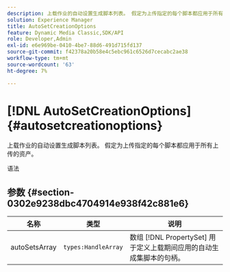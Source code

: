 ```yaml
---
description: 上载作业的自动设置生成脚本列表。 假定为上传指定的每个脚本都应用于所有上传的资产。
solution: Experience Manager
title: AutoSetCreationOptions
feature: Dynamic Media Classic,SDK/API
role: Developer,Admin
exl-id: e6e969be-0410-4be7-88d6-491d715fd137
source-git-commit: f42378a20b58e4c5ebc961c6526d7cecabc2ae38
workflow-type: tm+mt
source-wordcount: '63'
ht-degree: 7%

---
```


# [!DNL AutoSetCreationOptions]{#autosetcreationoptions}

上载作业的自动设置生成脚本列表。 假定为上传指定的每个脚本都应用于所有上传的资产。

语法

## 参数 {#section-0302e9238dbc4704914e938f42c881e6}

| 名称 | 类型 | 说明 |
|---|---|---|
| autoSetsArray | `types:HandleArray` | 数组 [!DNL PropertySet] 用于定义上载期间应用的自动生成集脚本的句柄。 |
